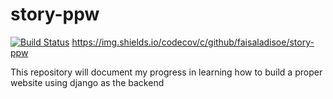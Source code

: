 # story-ppw

[![Build Status](https://travis-ci.org/faisaladisoe/story-ppw.svg?branch=master)](https://travis-ci.org/faisaladisoe/story-ppw) https://img.shields.io/codecov/c/github/faisaladisoe/story-ppw

This repository will document my progress in learning how to build a proper website using django as the backend
